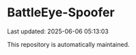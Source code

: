 # BattleEye-Spoofer

Last updated: 2025-06-06 05:13:03

This repository is automatically maintained.
